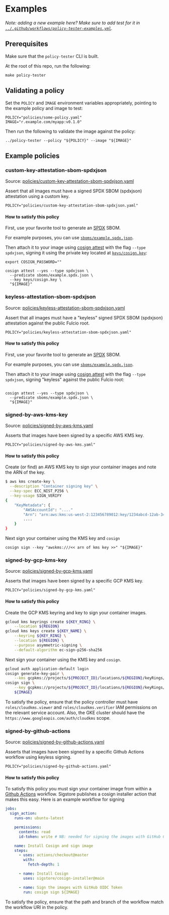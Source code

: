 # Examples

*Note: adding a new example here? Make sure to add test
for it in
[`../.github/workflows/policy-tester-examples.yml`](../.github/workflows/policy-tester-examples.yml).*

## Prerequisites

Make sure that the `policy-tester` CLI
is built.

At the root of this repo, run the following:
```
make policy-tester
```

## Validating a policy

Set the `POLICY` and `IMAGE` environment variables appropriately,
pointing to the example policy and image to test:
```
POLICY="policies/some-policy.yaml"
IMAGE="r.example.com/myapp:v0.1.0"
```

Then run the following to validate the image against the policy:
```
../policy-tester --policy "${POLICY}" --image "${IMAGE}"
```

## Example policies

### custom-key-attestation-sbom-spdxjson

Source: [policies/custom-key-attestation-sbom-spdxjson.yaml](./policies/custom-key-attestation-sbom-spdxjson.yaml)

Assert that all images must have a signed SPDX SBOM
(spdxjson) attestation using a custom key.

```
POLICY="policies/custom-key-attestation-sbom-spdxjson.yaml"
```

#### How to satisfy this policy

First, use your favorite tool to generate an [SPDX](https://spdx.dev/) SBOM.

For example purposes, you can use
[`sboms/example.spdx.json`](./sboms/example.spdx.json).

Then attach it to your image using [cosign attest](https://github.com/sigstore/cosign/blob/main/doc/cosign_attest.md)
with the flag `--type spdxjson`, signing it using the private key
located at [`keys/cosign.key`](./keys/cosign.key):
```
export COSIGN_PASSWORD=""

cosign attest --yes --type spdxjson \
  --predicate sboms/example.spdx.json \
  --key keys/cosign.key \
  "${IMAGE}"
```

### keyless-attestation-sbom-spdxjson

Source: [policies/keyless-attestation-sbom-spdxjson.yaml](./policies/keyless-attestation-sbom-spdxjson.yaml)

Assert that all images must have a "keyless"
signed SPDX SBOM (spdxjson) attestation against
the public Fulcio root.

```
POLICY="policies/keyless-attestation-sbom-spdxjson.yaml"
```

#### How to satisfy this policy

First, use your favorite tool to generate an [SPDX](https://spdx.dev/) SBOM.

For example purposes, you can use
[`sboms/example.spdx.json`](./sboms/example.spdx.json).

Then attach it to your image using [cosign attest](https://github.com/sigstore/cosign/blob/main/doc/cosign_attest.md)
with the flag `--type spdxjson`, signing "keyless" against the public Fulcio root:
```

cosign attest --yes --type spdxjson \
  --predicate sboms/example.spdx.json \
  "${IMAGE}"
```

### signed-by-aws-kms-key

Source:  [policies/signed-by-aws-kms.yaml](./policies/signed-by-aws-kms.yaml)

Asserts that images have been signed by a specific AWS KMS key.

```
POLICY="policies/signed-by-aws-kms.yaml"
```

#### How to satisfy this policy

Create (or find) an AWS KMS key to sign your container images and note
the ARN of the key.

```sh
$ aws kms create-key \
  --description "Container signing key" \
  --key-spec ECC_NIST_P256 \
  --key-usage SIGN_VERIFY
{
    "KeyMetadata": {
        "AWSAccountId": "...."
        "Arn": "arn:aws:kms:us-west-2:123456789012:key/1234abcd-12ab-34cd-56ef-1234567890ab",
        ....
    }
}
```

Next sign your container using the KMS key and `cosign`

```
cosign sign --key "awskms:///<< arn of kms key >>" "${IMAGE}"
```

### signed-by-gcp-kms-key

Source:  [policies/signed-by-gcp-kms.yaml](./policies/signed-by-gcp-kms.yaml)

Asserts that images have been signed by a specific GCP KMS key.

```
POLICY="policies/signed-by-gcp-kms.yaml"
```

#### How to satisfy this policy

Create the GCP KMS keyring and key to sign your container images.

```sh
gcloud kms keyrings create ${KEY_RING} \
    --location ${REGION}
gcloud kms keys create ${KEY_NAME} \
    --keyring ${KEY_RING} \
    --location ${REGION} \
    --purpose asymmetric-signing \
    --default-algorithm ec-sign-p256-sha256
```

Next sign your container using the KMS key and `cosign`.

```sh
gcloud auth application-default login
cosign generate-key-pair \
    --kms gcpkms://projects/${PROJECT_ID}/locations/${REGION}/keyRings/${KEY_RING}/cryptoKeys/${KEY_NAME}
cosign sign \
    --key gcpkms://projects/${PROJECT_ID}/locations/${REGION}/keyRings/${KEY_RING}/cryptoKeys/${KEY_NAME} \
    ${IMAGE}
```

To satisfy the policy, ensure that the policy controller must have `roles/cloudkms.viewer`
and `roles/cloudkms.verifier` IAM permissions on the relevant service account. Also,
the GKE cluster should have the `https://www.googleapis.com/auth/cloudkms` scope.

### signed-by-github-actions

Source:  [policies/signed-by-github-actions.yaml](./policies/signed-by-github-actions.yaml)

Asserts that images have been signed by a specific Github Actions workflow
using keyless signing.

```
POLICY="policies/signed-by-github-actions.yaml"
```

#### How to satisfy this policy

To satisfy this policy you must sign your container image from within a [Github
Actions](https://docs.github.com/en/actions) workflow. Sigstore publishes
a cosign installer action that makes this easy. Here is an example workflow
for signing

```yaml
jobs:
  sign_action:
    runs-on: ubuntu-latest

    permissions:
      contents: read
      id-token: write # NB: needed for signing the images with GitHub OIDC Token

    name: Install Cosign and sign image
    steps:
      - uses: actions/checkout@master
        with:
          fetch-depth: 1

      - name: Install Cosign
        uses: sigstore/cosign-installer@main

      - name: Sign the images with GitHub OIDC Token
        run: cosign sign ${IMAGE}

```

To satisfy the policy, ensure that the path and branch of the workflow match
the workflow URI in the policy.
